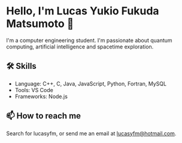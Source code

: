 # Hello, I'm Lucas Yukio Fukuda Matsumoto 👋

I'm a computer engineering student. I'm passionate about quantum computing, artificial intelligence and spacetime exploration.

## 🛠 Skills
- Language: C++, C, Java, JavaScript, Python, Fortran, MySQL
- Tools: VS Code
- Frameworks: Node.js

## 📫 How to reach me
Search for lucasyfm, or send me an email at lucasyfm@hotmail.com.

<!--
**iLukSbr/iLukSbr** is a ✨ _special_ ✨ repository because its `README.md` (this file) appears on your GitHub profile.

Here are some ideas to get you started:

- 🔭 I’m currently working on ...
- 🌱 I’m currently learning ...
- 👯 I’m looking to collaborate on ...
- 🤔 I’m looking for help with ...
- 💬 Ask me about ...
- 📫 How to reach me: ...
- 😄 Pronouns: ...
- ⚡ Fun fact: ...
-->
